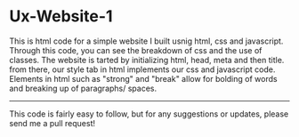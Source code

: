 # Ux-Website-1
This is html code for a simple website I built usnig html, css and javascript.
Through this code, you can see the breakdown of css and the use of classes. The website is tarted by initializing html, head, meta and then title. from there, our style tab in html implements our css and javascript code. Elements in html such as "strong" and "break" allow for bolding of words and breaking up of paragraphs/ spaces.
___
This code is fairly easy to follow, but for any suggestions or updates, please send me a pull request!
